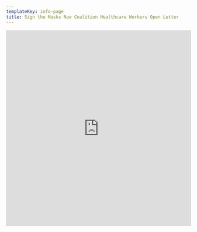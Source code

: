 ```yaml
---
templateKey: info-page
title: Sign the Masks Now Coalition Healthcare Workers Open Letter
---
```

<div style="height: 900px;">
<iframe class="airtable-embed" src="https://airtable.com/embed/shryincUNXJaNass0?backgroundColor=teal" frameborder="0" onmousewheel="" width="100%" height="533" style="background: transparent; border: 1px solid #ccc;"></iframe>
</div>